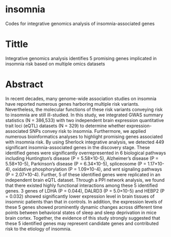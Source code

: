 # insomnia
Codes for integrative genomics analysis of insomnia-associated genes

# Tittle
Integrative genomics analysis identifies 5 promising genes implicated in insomnia risk based on multiple omics datasets

# Abstract 

  In recent decades, many genome-wide association studies on insomnia have reported numerous genes harboring multiple risk variants. Nevertheless, the molecular functions of these risk variants conveying risk to insomnia are still ill-studied. In this study, we integrated GWAS summary statistics (N = 386,533) with two independent brain expression quantitative trait loci (eQTL) datasets (N = 329) to determine whether expression-associated SNPs convey risk to insomnia. Furthermore, we applied numerous bioinformatics analyses to highlight promising genes associated with insomnia risk. By using Sherlock integrative analysis, we detected 449 significant insomnia-associated genes in the discovery stage. These identified genes were significantly overrepresented in 6 biological pathways including Huntington’s disease (P = 5.58×10-5), Alzheimer’s disease (P = 5.58×10-5), Parkinson’s disease (P = 6.34×10-5), spliceosome (P = 1.17×10-4), oxidative phosphorylation (P = 1.09×10-4), and wnt signaling pathways (P = 2.07×10-4). Further, 5 of these identified genes were replicated in an independent brain eQTL dataset. Through a PPI network analysis, we found that there existed highly functional interactions among these 5 identified genes. 3 genes of LDHA (P = 0.044), DALRD3 (P = 5.0×10-5) and HEBP2 (P = 0.032) showed significantly lower expression level in brain tissues of insomnic patients than that in controls. In addition, the expression levels of these 5 genes showed prominently dynamic changes across different time points between behavioral states of sleep and sleep deprivation in mice brain cortex. Together, the evidence of this study strongly suggested that these 5 identified genes may represent candidate genes and contributed risk to the etiology of insomnia.


